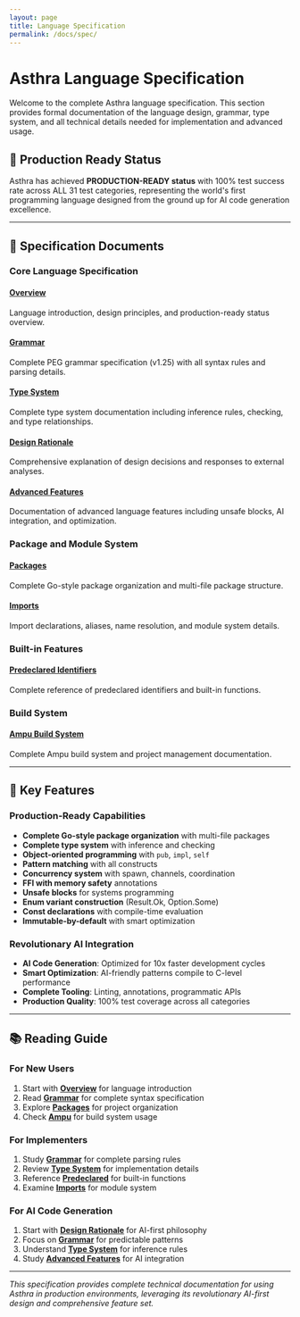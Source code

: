 ```yaml
---
layout: page
title: Language Specification
permalink: /docs/spec/
---
```


# Asthra Language Specification

Welcome to the complete Asthra language specification. This section provides formal documentation of the language design, grammar, type system, and all technical details needed for implementation and advanced usage.

## 🎉 Production Ready Status

Asthra has achieved **PRODUCTION-READY status** with 100% test success rate across ALL 31 test categories, representing the world's first programming language designed from the ground up for AI code generation excellence.

---

## 📖 Specification Documents

### Core Language Specification

#### [Overview](/docs/spec/overview/)
Language introduction, design principles, and production-ready status overview.

#### [Grammar](/docs/spec/grammar/)
Complete PEG grammar specification (v1.25) with all syntax rules and parsing details.

#### [Type System](/docs/spec/types/)
Complete type system documentation including inference rules, checking, and type relationships.

#### [Design Rationale](/docs/spec/design_rationale/)
Comprehensive explanation of design decisions and responses to external analyses.

#### [Advanced Features](/docs/spec/advanced-features/)
Documentation of advanced language features including unsafe blocks, AI integration, and optimization.

### Package and Module System

#### [Packages](/docs/spec/packages/)
Complete Go-style package organization and multi-file package structure.

#### [Imports](/docs/spec/imports/)
Import declarations, aliases, name resolution, and module system details.

### Built-in Features

#### [Predeclared Identifiers](/docs/spec/predeclared/)
Complete reference of predeclared identifiers and built-in functions.

### Build System

#### [Ampu Build System](/docs/spec/ampu/)
Complete Ampu build system and project management documentation.

---

## 🚀 Key Features

### Production-Ready Capabilities
- **Complete Go-style package organization** with multi-file packages
- **Complete type system** with inference and checking
- **Object-oriented programming** with `pub`, `impl`, `self`
- **Pattern matching** with all constructs
- **Concurrency system** with spawn, channels, coordination
- **FFI with memory safety** annotations
- **Unsafe blocks** for systems programming
- **Enum variant construction** (Result.Ok, Option.Some)
- **Const declarations** with compile-time evaluation
- **Immutable-by-default** with smart optimization

### Revolutionary AI Integration
- **AI Code Generation**: Optimized for 10x faster development cycles
- **Smart Optimization**: AI-friendly patterns compile to C-level performance
- **Complete Tooling**: Linting, annotations, programmatic APIs
- **Production Quality**: 100% test coverage across all categories

---

## 📚 Reading Guide

### For New Users
1. Start with **[Overview](/docs/spec/overview/)** for language introduction
2. Read **[Grammar](/docs/spec/grammar/)** for complete syntax specification
3. Explore **[Packages](/docs/spec/packages/)** for project organization
4. Check **[Ampu](/docs/spec/ampu/)** for build system usage

### For Implementers
1. Study **[Grammar](/docs/spec/grammar/)** for complete parsing rules
2. Review **[Type System](/docs/spec/types/)** for implementation details
3. Reference **[Predeclared](/docs/spec/predeclared/)** for built-in functions
4. Examine **[Imports](/docs/spec/imports/)** for module system

### For AI Code Generation
1. Start with **[Design Rationale](/docs/spec/design_rationale/)** for AI-first philosophy
2. Focus on **[Grammar](/docs/spec/grammar/)** for predictable patterns
3. Understand **[Type System](/docs/spec/types/)** for inference rules
4. Study **[Advanced Features](/docs/spec/advanced-features/)** for AI integration

---

*This specification provides complete technical documentation for using Asthra in production environments, leveraging its revolutionary AI-first design and comprehensive feature set.* 